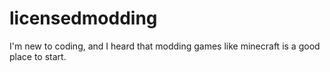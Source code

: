 # licensedmodding
I'm new to coding, and I heard that modding games like minecraft is a good place to start.
